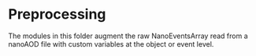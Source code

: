 # Preprocessing

The modules in this folder augment the raw NanoEventsArray read from a nanoAOD file with custom variables at the object or event level.
